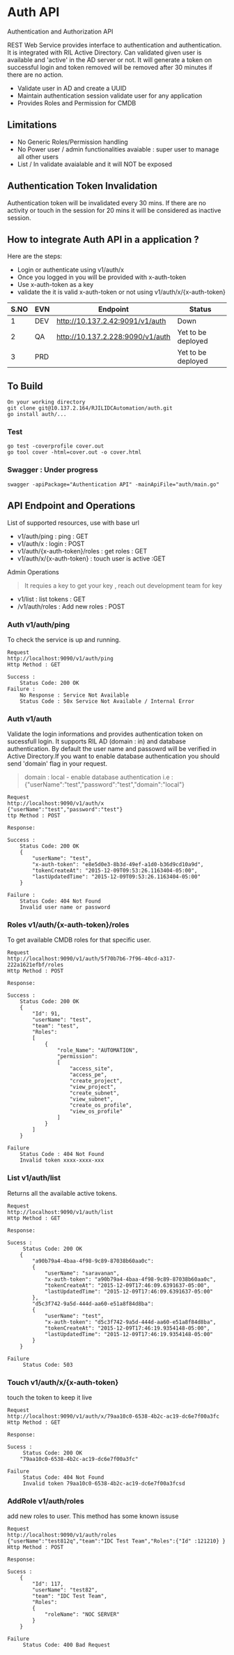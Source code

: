 
# Auth API

Authentication and Authorization API 

REST Web Service provides interface to authentication and authentication. It is integrated with RIL Active Directory. Can validated given user is available and 'active' in the AD server or not. It will generate a token on successful login and token removed will be removed after 30 minutes  if there are no action.

 - Validate user in AD and create a UUID  
 - Maintain authentication session validate user for any application
 - Provides Roles and Permission for CMDB

## Limitations
 - No Generic Roles/Permission handling
 - No Power user / admin functionalities avaiable :  super user to manage all other users
 - List / In validate avaialable and it will NOT be exposed 

## Authentication Token Invalidation
Authentication token will be invalidated every 30 mins. If there are no activity or touch in the session for 20 mins it will be considered as inactive session.

## How to integrate Auth API in a application ?

Here are the steps:

- Login or authenticate using v1/auth/x
- Once you logged in you will be provided with x-auth-token
- Use x-auth-token as a key 
- validate the it is valid x-auth-token or not using v1/auth/x/{x-auth-token}

| S.NO | EVN  | Endpoint                          | Status              |
| ---- | ---- |---------------------------------- | ------------------- |
| 1    | DEV  | http://10.137.2.42:9091/v1/auth   | Down                |
| 2    | QA   | http://10.137.2.228:9090/v1/auth  | Yet to be deployed  |
| 3    | PRD  |                                   | Yet to be deployed  |

## To Build
```
On your working directory 
git clone git@10.137.2.164/RJILIDCAutomation/auth.git
go install auth/...
```

### Test
```
go test -coverprofile cover.out 
go tool cover -html=cover.out -o cover.html
```


### Swagger : Under progress 
```
swagger -apiPackage="Authentication API" -mainApiFile="auth/main.go"
```

## API Endpoint and Operations
List of supported resources, use with base url 

 - v1/auth/ping : ping : GET
 - v1/auth/x : login : POST
 - v1/auth/{x-auth-token}/roles : get roles : GET
 - v1/auth/x/{x-auth-token} : touch user is active :GET

 Admin Operations
 > It requies a key  to get your key , reach out development team for key
 - v1/list : list tokens : GET
 - /v1/auth/roles : Add new roles : POST

### Auth v1/auth/ping
To check the service is up and running.

```
Request
http://localhost:9090/v1/auth/ping
Http Method : GET

Success :
	Status Code: 200 OK
Failure :
    No Response : Service Not Available
    Status Code : 50x Service Not Available / Internal Error
```

### Auth v1/auth
Validate the login informations and provides authentication token on sucessfull login.
It supports RIL AD (domain : in) and database authentication. By default the user name and passowrd will be verified in Active Directory.If you want to enable  database authentication you should send 'domain' flag in your request. 
> domain : local - enable database authentication
i.e : {"userName":"test","password":"test","domain":"local"}

```
Request 
http://localhost:9090/v1/auth/x
{"userName":"test","password":"test"}
ttp Method : POST

Response:

Success :
	Status Code: 200 OK
    {
        "userName": "test",
        "x-auth-token": "e8e5d0e3-8b3d-49ef-a1d0-b36d9cd10a9d",
        "tokenCreateAt": "2015-12-09T09:53:26.1163404-05:00",
        "lastUpdatedTime": "2015-12-09T09:53:26.1163404-05:00"
    }

Failure :
    Status Code: 404 Not Found
    Invalid user name or password
```    


### Roles v1/auth/{x-auth-token}/roles
To get available CMDB roles for that specific user. 

```
Request 
http://localhost:9090/v1/auth/5f70b7b6-7f96-40cd-a317-222a1621efbf/roles
Http Method : POST

Response:

Success :
    Status Code: 200 OK
    {
        "Id": 91,
        "userName": "test",
        "team": "test",
        "Roles":
        [
            {
                "role_Name": "AUTOMATION",
                "permission":
                [
                    "access_site",
                    "access_pe",
                    "create_project",
                    "view_project",
                    "create_subnet",
                    "view_subnet",
                    "create_os_profile",
                    "view_os_profile"
                ]
            }
        ]
    }

Failure
    Status Code : 404 Not Found
    Invalid token xxxx-xxxx-xxx
```

### List v1/auth/list
Returns all the available active tokens.

```
Request 
http://localhost:9090/v1/auth/list
Http Method : GET

Response:

Sucess :
     Status Code: 200 OK
    {
        "a90b79a4-4baa-4f98-9c89-87038b60aa0c":
        {
            "userName": "saravanan",
            "x-auth-token": "a90b79a4-4baa-4f98-9c89-87038b60aa0c",
            "tokenCreateAt": "2015-12-09T17:46:09.6391637-05:00",
            "lastUpdatedTime": "2015-12-09T17:46:09.6391637-05:00"
        },
        "d5c3f742-9a5d-444d-aa60-e51a8f84d8ba":
        {
            "userName": "test",
            "x-auth-token": "d5c3f742-9a5d-444d-aa60-e51a8f84d8ba",
            "tokenCreateAt": "2015-12-09T17:46:19.9354148-05:00",
            "lastUpdatedTime": "2015-12-09T17:46:19.9354148-05:00"
        }
    }

Failure
     Status Code: 503 
```

### Touch v1/auth/x/{x-auth-token}
touch the token to keep it live

```
Request 
http://localhost:9090/v1/auth/x/79aa10c0-6538-4b2c-ac19-dc6e7f00a3fc
Http Method : GET

Response:

Sucess :
     Status Code: 200 OK
    "79aa10c0-6538-4b2c-ac19-dc6e7f00a3fc"

Failure
     Status Code: 404 Not Found
     Invalid token 79aa10c0-6538-4b2c-ac19-dc6e7f00a3fcsd
```

### AddRole v1/auth/roles
add new roles to user. This method has some known issuse

```
Request 
http://localhost:9090/v1/auth/roles
{"userName":"test812q","team":"IDC Test Team","Roles":{"Id" :121210} }
Http Method : POST

Response:

Sucess :
    {
        "Id": 117,
        "userName": "test82",
        "team": "IDC Test Team",
        "Roles":
        {
            "roleName": "NOC SERVER"
        }
    }

Failure
     Status Code: 400 Bad Request
     
```


